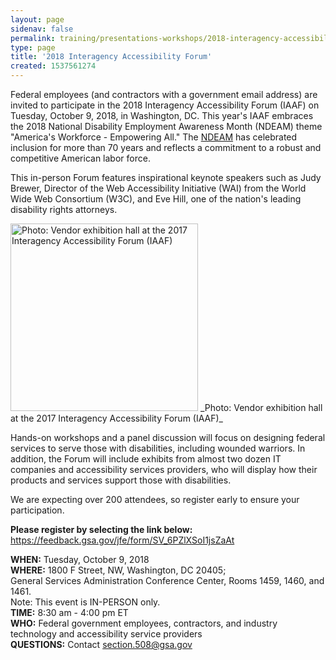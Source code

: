 ```yaml
---
layout: page
sidenav: false
permalink: training/presentations-workshops/2018-interagency-accessibility-forum/
type: page
title: '2018 Interagency Accessibility Forum'
created: 1537561274
---
```


<p dir="ltr">
  Federal employees (and contractors with a government email address) are invited to participate in the 2018 Interagency Accessibility Forum (IAAF) on Tuesday, October 9, 2018, in Washington, DC. This year's IAAF embraces the 2018 National Disability Employment Awareness Month (NDEAM) theme "America's Workforce - Empowering All." The <a href="https://www.dol.gov/odep/topics/ndeam/" target="_blank">NDEAM</a> has celebrated inclusion for more than 70 years and reflects a commitment to a robust and competitive American labor force.
</p>

This in-person Forum features inspirational keynote speakers such as Judy Brewer, Director of the Web Accessibility Initiative (WAI) from the World Wide Web Consortium (W3C), and Eve Hill, one of the nation's leading disability rights attorneys.

<img alt="Photo: Vendor exhibition hall at the 2017 Interagency Accessibility Forum (IAAF)" src="https://assets.section508.gov/files/images/vendor.jpg" style="height:300px;" />  
_Photo: Vendor exhibition hall at the 2017 Interagency Accessibility Forum (IAAF)_

<p dir="ltr">
  Hands-on workshops and a panel discussion will focus on designing federal services to serve those with disabilities, including wounded warriors. In addition, the Forum will include exhibits from almost two dozen IT companies and accessibility services providers, who will display how their products and services support those with disabilities.
</p>

<p dir="ltr">
  We are expecting over 200 attendees, so register early to ensure your participation.
</p>

<p dir="ltr">
  <strong>Please register by selecting the link below: </strong><br /><a href="https://feedback.gsa.gov/jfe/form/SV_6PZlXSoI1jsZaAt" target="_blank">https://feedback.gsa.gov/jfe/form/SV_6PZlXSoI1jsZaAt</a>
</p>

<p dir="ltr">
  <strong>WHEN:</strong> Tuesday, October 9, 2018<br /><strong>WHERE:</strong> 1800 F Street, NW, Washington, DC 20405;<br />General Services Administration Conference Center, Rooms 1459, 1460, and 1461.<br />Note: This event is IN-PERSON only.<br /><strong>TIME:</strong> 8:30 am - 4:00 pm ET<br /><strong>WHO:</strong> Federal government employees, contractors, and industry technology and accessibility service providers<br /><strong>QUESTIONS:</strong> Contact <a href="mailto:section.508@gsa.gov">section.508@gsa.gov</a>
</p>